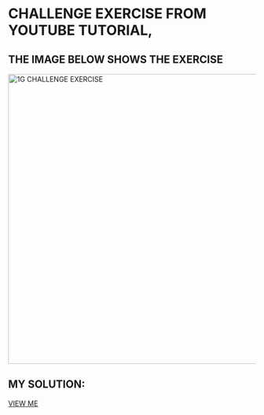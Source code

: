 # CHALLENGE EXERCISE FROM YOUTUBE TUTORIAL, 
## THE IMAGE BELOW SHOWS THE EXERCISE
<img width="590" alt="1G CHALLENGE EXERCISE " src="https://github.com/user-attachments/assets/e9b9813b-85e9-4aa7-b781-70f00a9fef69">

## MY SOLUTION:
[VIEW ME](https://ShalomGreen.github.io/html-css-portfolio/1g.html)




